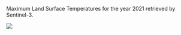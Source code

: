 Maximum Land Surface Temperatures for the year 2021 retrieved by Sentinel-3.

<img src="data/gtif/images/legends/SOL_temp.png"></img>